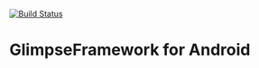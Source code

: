 [![Build Status](https://travis-ci.org/GlimpseFramework/glimpse-framework-android.svg?branch=master)](https://travis-ci.org/GlimpseFramework/glimpse-framework-android)

# GlimpseFramework for Android
